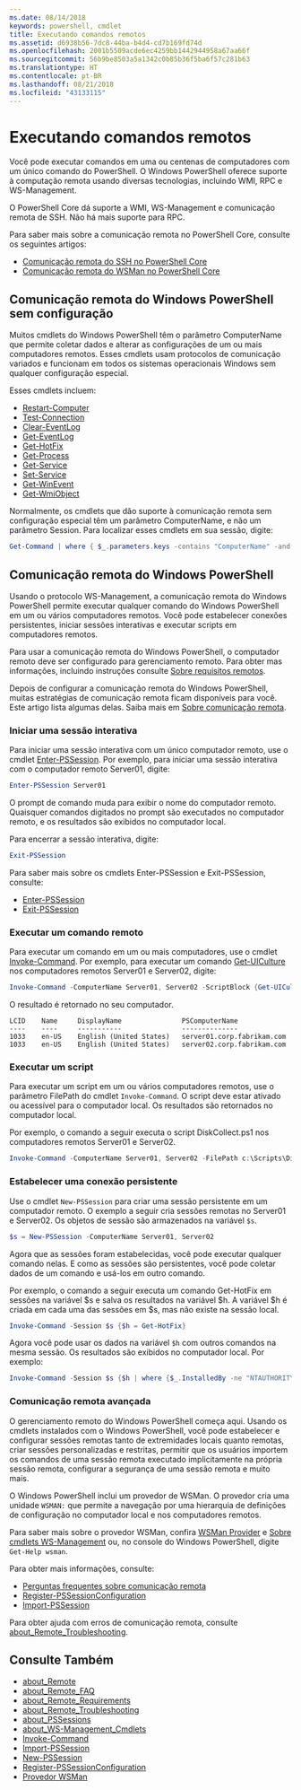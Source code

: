 ```yaml
---
ms.date: 08/14/2018
keywords: powershell, cmdlet
title: Executando comandos remotos
ms.assetid: d6938b56-7dc8-44ba-b4d4-cd7b169fd74d
ms.openlocfilehash: 2001b5509acde6ec4259bb1442944958a67aa66f
ms.sourcegitcommit: 56b9be8503a5a1342c0b85b36f5ba6f57c281b63
ms.translationtype: HT
ms.contentlocale: pt-BR
ms.lasthandoff: 08/21/2018
ms.locfileid: "43133115"
---
```

# <a name="running-remote-commands"></a>Executando comandos remotos

Você pode executar comandos em uma ou centenas de computadores com um único comando do PowerShell. O Windows PowerShell oferece suporte à computação remota usando diversas tecnologias, incluindo WMI, RPC e WS-Management.

O PowerShell Core dá suporte a WMI, WS-Management e comunicação remota de SSH. Não há mais suporte para RPC.

Para saber mais sobre a comunicação remota no PowerShell Core, consulte os seguintes artigos:

- [Comunicação remota do SSH no PowerShell Core][ssh-remoting]
- [Comunicação remota do WSMan no PowerShell Core][wsman-remoting]

## <a name="windows-powershell-remoting-without-configuration"></a>Comunicação remota do Windows PowerShell sem configuração

Muitos cmdlets do Windows PowerShell têm o parâmetro ComputerName que permite coletar dados e alterar as configurações de um ou mais computadores remotos. Esses cmdlets usam protocolos de comunicação variados e funcionam em todos os sistemas operacionais Windows sem qualquer configuração especial.

Esses cmdlets incluem:

- [Restart-Computer](/powershell/module/microsoft.powershell.management/restart-computer)
- [Test-Connection](/powershell/module/microsoft.powershell.management/test-connection)
- [Clear-EventLog](/powershell/module/microsoft.powershell.management/clear-eventlog)
- [Get-EventLog](/powershell/module/microsoft.powershell.management/get-eventlog)
- [Get-HotFix](/powershell/module/microsoft.powershell.management/get-hotfix)
- [Get-Process](/powershell/module/microsoft.powershell.management/get-process)
- [Get-Service](/powershell/module/microsoft.powershell.management/get-service)
- [Set-Service](/powershell/module/microsoft.powershell.management/set-service)
- [Get-WinEvent](/powershell/module/microsoft.powershell.diagnostics/get-winevent)
- [Get-WmiObject](/powershell/module/microsoft.powershell.management/get-wmiobject)

Normalmente, os cmdlets que dão suporte à comunicação remota sem configuração especial têm um parâmetro ComputerName, e não um parâmetro Session. Para localizar esses cmdlets em sua sessão, digite:

```powershell
Get-Command | where { $_.parameters.keys -contains "ComputerName" -and $_.parameters.keys -notcontains "Session"}
```

## <a name="windows-powershell-remoting"></a>Comunicação remota do Windows PowerShell

Usando o protocolo WS-Management, a comunicação remota do Windows PowerShell permite executar qualquer comando do Windows PowerShell em um ou vários computadores remotos. Você pode estabelecer conexões persistentes, iniciar sessões interativas e executar scripts em computadores remotos.

Para usar a comunicação remota do Windows PowerShell, o computador remoto deve ser configurado para gerenciamento remoto.
Para obter mas informações, incluindo instruções consulte [Sobre requisitos remotos](/powershell/module/microsoft.powershell.core/about/about_remote_requirements).

Depois de configurar a comunicação remota do Windows PowerShell, muitas estratégias de comunicação remota ficam disponíveis para você.
Este artigo lista algumas delas. Saiba mais em [Sobre comunicação remota](/powershell/module/microsoft.powershell.core/about/about_remote).

### <a name="start-an-interactive-session"></a>Iniciar uma sessão interativa

Para iniciar uma sessão interativa com um único computador remoto, use o cmdlet [Enter-PSSession](/powershell/module/microsoft.powershell.core/enter-pssession).
Por exemplo, para iniciar uma sessão interativa com o computador remoto Server01, digite:

```powershell
Enter-PSSession Server01
```

O prompt de comando muda para exibir o nome do computador remoto. Quaisquer comandos digitados no prompt são executados no computador remoto, e os resultados são exibidos no computador local.

Para encerrar a sessão interativa, digite:

```powershell
Exit-PSSession
```

Para saber mais sobre os cmdlets Enter-PSSession e Exit-PSSession, consulte:

- [Enter-PSSession](/powershell/module/microsoft.powershell.core/enter-pssession)
- [Exit-PSSession](/powershell/module/microsoft.powershell.core/exit-pssession)

### <a name="run-a-remote-command"></a>Executar um comando remoto

Para executar um comando em um ou mais computadores, use o cmdlet [Invoke-Command](/powershell/module/microsoft.powershell.core/invoke-command). Por exemplo, para executar um comando [Get-UICulture](/powershell/module/microsoft.powershell.utility/get-uiculture) nos computadores remotos Server01 e Server02, digite:

```powershell
Invoke-Command -ComputerName Server01, Server02 -ScriptBlock {Get-UICulture}
```

O resultado é retornado no seu computador.

```output
LCID    Name     DisplayName               PSComputerName
----    ----     -----------               --------------
1033    en-US    English (United States)   server01.corp.fabrikam.com
1033    en-US    English (United States)   server02.corp.fabrikam.com
```

### <a name="run-a-script"></a>Executar um script

Para executar um script em um ou vários computadores remotos, use o parâmetro FilePath do cmdlet `Invoke-Command`. O script deve estar ativado ou acessível para o computador local. Os resultados são retornados no computador local.

Por exemplo, o comando a seguir executa o script DiskCollect.ps1 nos computadores remotos Server01 e Server02.

```powershell
Invoke-Command -ComputerName Server01, Server02 -FilePath c:\Scripts\DiskCollect.ps1
```

### <a name="establish-a-persistent-connection"></a>Estabelecer uma conexão persistente

Use o cmdlet `New-PSSession` para criar uma sessão persistente em um computador remoto. O exemplo a seguir cria sessões remotas no Server01 e Server02. Os objetos de sessão são armazenados na variável `$s`.

```powershell
$s = New-PSSession -ComputerName Server01, Server02
```

Agora que as sessões foram estabelecidas, você pode executar qualquer comando nelas. E como as sessões são persistentes, você pode coletar dados de um comando e usá-los em outro comando.

Por exemplo, o comando a seguir executa um comando Get-HotFix em sessões na variável $s e salva os resultados na variável $h. A variável $h é criada em cada uma das sessões em $s, mas não existe na sessão local.

```powershell
Invoke-Command -Session $s {$h = Get-HotFix}
```

Agora você pode usar os dados na variável `$h` com outros comandos na mesma sessão. Os resultados são exibidos no computador local. Por exemplo:

```powershell
Invoke-Command -Session $s {$h | where {$_.InstalledBy -ne "NTAUTHORITY\SYSTEM"}}
```

### <a name="advanced-remoting"></a>Comunicação remota avançada

O gerenciamento remoto do Windows PowerShell começa aqui. Usando os cmdlets instalados com o Windows PowerShell, você pode estabelecer e configurar sessões remotas tanto de extremidades locais quanto remotas, criar sessões personalizadas e restritas, permitir que os usuários importem os comandos de uma sessão remota executado implicitamente na própria sessão remota, configurar a segurança de uma sessão remota e muito mais.

O Windows PowerShell inclui um provedor de WSMan. O provedor cria uma unidade `WSMAN:` que permite a navegação por uma hierarquia de definições de configuração no computador local e nos computadores remotos.

Para saber mais sobre o provedor WSMan, confira [WSMan Provider](https://technet.microsoft.com/library/dd819476.aspx) e [Sobre cmdlets WS-Management](/powershell/module/microsoft.powershell.core/about/about_ws-management_cmdlets) ou, no console do Windows PowerShell, digite `Get-Help wsman`.

Para obter mais informações, consulte:

- [Perguntas frequentes sobre comunicação remota](https://technet.microsoft.com/library/dd315359.aspx)
- [Register-PSSessionConfiguration](https://go.microsoft.com/fwlink/?LinkId=821508)
- [Import-PSSession](https://go.microsoft.com/fwlink/?LinkId=821821)

Para obter ajuda com erros de comunicação remota, consulte [about_Remote_Troubleshooting](https://technet.microsoft.com/library/dd347642.aspx).

## <a name="see-also"></a>Consulte Também

- [about_Remote](https://technet.microsoft.com/library/9b4a5c87-9162-4adf-bdfe-fbc80b9b8970)
- [about_Remote_FAQ](https://technet.microsoft.com/library/e23702fd-9415-4a98-9975-390a4d3adc42)
- [about_Remote_Requirements](https://technet.microsoft.com/library/da213949-134c-4741-b307-81f4492ba1bd)
- [about_Remote_Troubleshooting](https://technet.microsoft.com/library/2f890148-8578-49ed-85ea-79a489dd6317)
- [about_PSSessions](https://technet.microsoft.com/library/7a9b4e0e-fa1b-47b0-92f6-6e2995d70acb)
- [about_WS-Management_Cmdlets](https://technet.microsoft.com/library/6ed3370a-ea10-45a5-9493-696aeace27ed)
- [Invoke-Command](/powershell/module/microsoft.powershell.core/invoke-command)
- [Import-PSSession](https://go.microsoft.com/fwlink/?LinkId=821821)
- [New-PSSession](https://go.microsoft.com/fwlink/?LinkId=821498)
- [Register-PSSessionConfiguration](https://go.microsoft.com/fwlink/?LinkId=821508)
- [Provedor WSMan](https://technet.microsoft.com/library/66fe1241-e08f-49ca-832f-a84c33ca8735)

[wsman-remoting]: WSMan-Remoting-in-PowerShell-Core.md
[ssh-remoting]: SSH-Remoting-in-PowerShell-Core.md